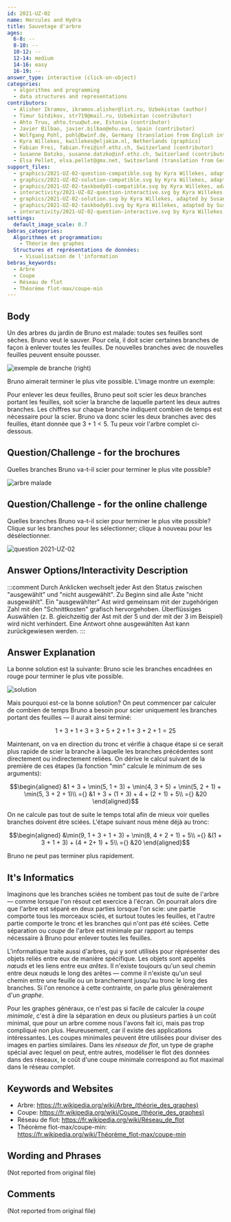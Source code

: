 ```yaml
---
id: 2021-UZ-02
name: Hercules and Hydra
title: Sauvetage d'arbre
ages:
  6-8: --
  8-10: --
  10-12: --
  12-14: medium
  14-16: easy
  16-19: --
answer_type: interactive (click-on-object)
categories:
  - algorithms and programming
  - data structures and representations
contributors:
  - Alisher Ikramov, ikramov.alisher@list.ru, Uzbekistan (author)
  - Timur Sitdikov, str719@mail.ru, Uzbekistan (contributor)
  - Ahto Truu, ahto.truu@ut.ee, Estonia (contributor)
  - Javier Bilbao, javier.bilbao@ehu.eus, Spain (contributor)
  - Wolfgang Pohl, pohl@bwinf.de, Germany (translation from English into German)
  - Kyra Willekes, kwillekes@eljakim.nl, Netherlands (graphics)
  - Fabian Frei, fabian.frei@inf.ethz.ch, Switzerland (contributor)
  - Susanne Datzko, susanne.datzko@inf.ethz.ch, Switzerland (contributor, graphics)
  - Elsa Pellet, elsa.pellet@gmx.net, Switzerland (translation from German into French)
support_files:
  - graphics/2021-UZ-02-question-compatible.svg by Kyra Willekes, adapted by Susanne Datzko
  - graphics/2021-UZ-02-solution-compatible.svg by Kyra Willekes, adapted by Susanne Datzko
  - graphics/2021-UZ-02-taskbody01-compatible.svg by Kyra Willekes, adapted by Susanne Datzko
  - interactivity/2021-UZ-02-question-interactive.svg by Kyra Willekes, adapted by Susanne Datzko
  - graphics/2021-UZ-02-solution.svg by Kyra Willekes, adapted by Susanne Datzko
  - graphics/2021-UZ-02-taskbody01.svg by Kyra Willekes, adapted by Susanne Datzko
  - interactivity/2021-UZ-02-question-interactive.svg by Kyra Willekes, adapted by Susanne Datzko
settings:
  default_image_scale: 0.7
bebras_categories:
  Algorithmes et programmation:
    - Théorie des graphes
  Structures et représentations de données:
    - Visualisation de l'information
bebras_keywords:
  - Arbre
  - Coupe
  - Réseau de flot
  - Théorème flot-max/coupe-min
---
```



## Body

Un des arbres du jardin de Bruno est malade: toutes ses feuilles sont sèches. Bruno veut le sauver. Pour cela, il doit scier certaines branches de façon à enlever toutes les feuilles. De nouvelles branches avec de nouvelles feuilles peuvent ensuite pousser.

![](graphics/2021-UZ-02-taskbody01-compatible.svg "exemple de branche (right)")

Bruno aimerait terminer le plus vite possible. L'image montre un exemple:

Pour enlever les deux feuilles, Bruno peut soit scier les deux branches portant les feuilles, soit scier la branche de laquelle partent les deux autres branches. Les chiffres sur chaque branche indiquent combien de temps est nécessaire pour la scier. Bruno va donc scier les deux branches avec des feuilles, étant donnée que $3 + 1 < 5$. Tu peux voir l'arbre complet ci-dessous.



## Question/Challenge - for the brochures

Quelles branches Bruno va-t-il scier pour terminer le plus vite possible? 

![](graphics/2021-UZ-02-question-compatible.svg "arbre malade")


## Question/Challenge - for the online challenge

Quelles branches Bruno va-t-il scier pour terminer le plus vite possible? Clique sur les branches pour les sélectionner; clique à nouveau pour les désélectionner.

![](interactivity/2021-UZ-02-question-interactive.svg "question 2021-UZ-02")


## Answer Options/Interactivity Description

<!-- empty -->

:::comment
Durch Anklicken wechselt jeder Ast den Status zwischen "ausgewählt" und "nicht ausgewählt". Zu Beginn sind alle Äste "nicht ausgewählt". Ein "ausgewählter" Ast wird gemeinsam mit der zugehörigen Zahl mit den "Schnittkosten" grafisch hervorgehoben. Überflüssiges Auswählen (z. B. gleichzeitig der Ast mit der 5 und der mit der 3 im Beispiel) wird nicht verhindert. Eine Antwort ohne ausgewählten Ast kann zurückgewiesen werden.
:::


## Answer Explanation

La bonne solution est la suivante:
Bruno scie les branches encadrées en rouge pour terminer le plus vite possible.

![](graphics/2021-UZ-02-solution-compatible.svg "solution")

Mais pourquoi est-ce la bonne solution? On peut commencer par calculer de combien de temps Bruno a besoin pour scier uniquement les branches portant des feuilles — il aurait ainsi terminé:

$$1 + 3 + 1 + 3 + 3 + 5 + 2 + 1 + 3 + 2 + 1 = 25$$

Maintenant, on va en direction du tronc et vérifie à chaque étape si ce serait plus rapide de scier la branche à laquelle les branches précédentes sont directement ou indirectement reliées.
On dérive le calcul suivant de la première de ces étapes (la fonction "min" calcule le minimum de ses arguments):

$$\begin{aligned}
    &1 + 3 + \min(5, 1 + 3) + \min(4, 3 + 5) + \min(5, 2 + 1) + \min(5, 3 + 2 + 1)\\
={} &1 + 3 + (1 + 3) + 4 + (2 + 1) + 5\\
={} &20
\end{aligned}$$

On ne calcule pas tout de suite le temps total afin de mieux voir quelles branches doivent être sciées. L'étape suivant nous mène déjà au tronc:

$$\begin{aligned}
    &\min(9, 1 + 3 + 1 + 3) + \min(8, 4 + 2 + 1) + 5\\
={} &(1 + 3 + 1 + 3) + (4 + 2+ 1) + 5\\
={} &20
\end{aligned}$$

Bruno ne peut pas terminer plus rapidement.

## It's Informatics

Imaginons que les branches sciées ne tombent pas tout de suite de l'arbre — comme lorsque l'on résout cet exercice à l'écran. On pourrait alors dire que l'arbre est séparé en deux parties lorsque l'on scie: une partie comporte tous les morceaux sciés, et surtout toutes les feuilles, et l'autre partie comporte le tronc et les branches qui n'ont pas été sciées. Cette séparation ou _coupe_ de l'arbre est minimale par rapport au temps nécessaire à Bruno pour enlever toutes les feuilles.

L'informatique traite aussi d'arbres, qui y sont utilisés pour réprésenter des objets reliés entre eux de manière spécifique. Les objets sont appelés _nœuds_ et les liens entre eux _arêtes_. Il n'existe toujours qu'un seul chemin entre deux nœuds le long des arêtes — comme il n'existe qu'un seul chemin entre une feuille ou un branchement jusqu'au tronc le long des branches. Si l'on renonce à cette contrainte, on parle plus généralement d'un _graphe_.

Pour les graphes généraux, ce n'est pas si facile de calculer la _coupe minimale_, c'est à dire la séparation en deux ou plusieurs parties à un coût minimal, que pour un arbre comme nous l'avons fait ici, mais pas trop compliqué non plus. Heureusement, car il existe des applications intéressantes. Les coupes minimales peuvent être utilisées pour diviser des images en parties similaires. Dans les _réseaux de flot_, un type de graphe spécial avec lequel on peut, entre autres, modéliser le flot des données dans des réseaux, le coût d'une coupe minimale correspond au flot maximal dans le réseau complet.


## Keywords and Websites

 - Arbre: https://fr.wikipedia.org/wiki/Arbre_(théorie_des_graphes)
 - Coupe: https://fr.wikipedia.org/wiki/Coupe_(théorie_des_graphes)
 - Réseau de flot: https://fr.wikipedia.org/wiki/Réseau_de_flot
 - Théorème flot-max/coupe-min: https://fr.wikipedia.org/wiki/Théorème_flot-max/coupe-min


## Wording and Phrases

(Not reported from original file)


## Comments

(Not reported from original file)
